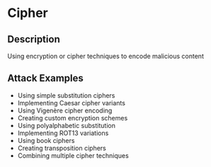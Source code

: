 # Cipher

## Description
Using encryption or cipher techniques to encode malicious content

## Attack Examples
- Using simple substitution ciphers
- Implementing Caesar cipher variants
- Using Vigenère cipher encoding
- Creating custom encryption schemes
- Using polyalphabetic substitution
- Implementing ROT13 variations
- Using book ciphers
- Creating transposition ciphers
- Combining multiple cipher techniques
